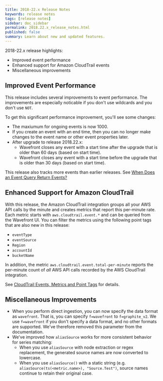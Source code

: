 ```yaml
---
title: 2018-22.x Release Notes
keywords: release notes
tags: [release notes]
sidebar: doc_sidebar
permalink: 2018.22.x_release_notes.html
published: false
summary: Learn about new and updated features.
---
```


2018-22.x release highlights:
* Improved event performance
* Enhanced support for Amazon CloudTrail events
* Miscellaneous improvements


## Improved Event Performance
This release includes several improvements to event performance. The improvements are especially noticable if you don't use wildcards and you don't use `NOT`.

To get this significant performance improvement, you'll see some changes:
* The maxiumum for ongoing events is now 1000.
* If you create an event with an end time, then you can no longer make changes to the event name or other event properties later.
* After upgrade to release 2018.22.x:
  - Wavefront closes any event with a start time after the upgrade that is older than 60 days (based on start time).
  - Wavefront closes any event with a start time before the upgrade that is older than 30 days (based on start time).

This release also tracks more events than earlier releases. See [When Does an Event Query Return Events?](http://docs.wavefront.com/events_queries.html#when-does-an-event-query-return-events)

## Enhanced Support for Amazon CloudTrail

With this release, the Amazon CloudTrail integration groups all your AWS API calls by the minute and creates metrics that report this per-minute rate. Each metric starts with `aws.cloudtrail.event.*` and can be queried from the Wavefront UI. You can filter the metrics using the following point tags that are also new in this release:

* `eventType`
* `eventSource`
* `Region`
* `accountId`
* `bucketName`

In addition, the metric `aws.cloudtrail.event.total-per-minute` reports the per-minute count of *all* AWS API calls recorded by the AWS CloudTrail integration.

See [CloudTrail Events, Metrics and Point Tags](integrations_aws_metrics.html#cloudtrail-events-metrics-and-point-tags) for details.

## Miscellaneous Improvements

* When you perform direct ingestion, you can now specify the data format as `wavefront`. That is, you can specify `f=wavefront` to `f=graphite_v2`.
  We use `f=wavefront` if you don't specify a data format, and no other formats are supported. We've therefore removed this parameter from the documentation.
* We've improved how `aliasSource` works for more consistent behavior for series matching:
  - When you use `aliasSource` with node extraction or regex replacement, the generated source names are now converted to lowercase.
  - When you use `aliasSource()` with a static string (e.g. `aliasSource(ts(<metric.name>), "Source.Test")`, source names continue to retain their original case.
